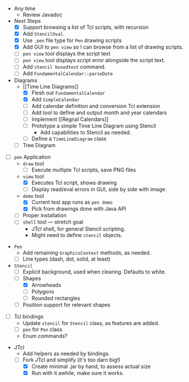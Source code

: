 - Any time
    - Review Javadoc
- Next Steps
    - [x] Support browsing a list of Tcl scripts, with recursion
    - [x] Add `StencilOval`.
    - [x] Use `.pen` file type for `Pen` drawing scripts
    - [x] Add GUI to `pen view` so I can browse from a list of drawing scripts.
    - [ ] `pen view` tool displays the script text
    - [ ] `pen view` tool displays script error alongside the script text.
    - [ ] Add `stencil boxedtext` command.
    - [ ] Add `FundamentalCalendar::parseDate`
- Diagrams
    - [[Time Line Diagrams]]
        - [x] Flesh out `FundamentalCalendar`
        - [x] Add `SimpleCalendar`
        - [ ] Add calendar definition and conversion Tcl extension
        - [ ] Add tool to define and output month and year calendars
        - [ ] Implement [[Regnal Calendars]]
        - [ ] Prototype a simple Time Line Diagram using Stencil
            - Add capabilities to Stencil as needed.
        - [ ] Define a `TimeLineDiagram` class
    - [ ] Tree Diagram
- [ ] `pen` Application
    -  `draw` tool
        - [ ] Execute multiple Tcl scripts, save PNG files
    - `view` tool
        - [x] Executes Tcl script, shows drawing
        - [ ] Display read/eval errors in GUI, side by side with image.
    - `demo` tool
        - [x] Current test app runs as `pen demo`
        - [x] Pick from drawings done with Java API
    - [ ] Proper installation
    - [ ] `shell` tool — stretch goal
        - JTcl shell, for general Stencil scripting.
        - Might need to define `stencil` objects.
- `Pen` 
    - Add remaining `GraphicsContext` methods, as needed.
    - [ ] Line types (dash, dot, solid, at least)
- `Stencil` 
    - [ ] Explicit background, used when clearing.  Defaults to white.
    - [ ] Shapes
        - [x] Arrowheads
        - [ ] Polygons
        - [ ] Rounded rectangles
    - [ ] Position support for relevant shapes
- [ ] Tcl bindings
    - Update `stencil` for `Stencil` class, as features are added.
    - [ ] `pen` for `Pen` class 
    - Enum commands?
- JTcl
    - Add helpers as needed by bindings.
    - [ ] Fork JTcl and simplify (it's too darn big!)
        - [x] Create minimal .jar by hand, to assess actual size
        - [x] Run with it awhile, make sure it works.

